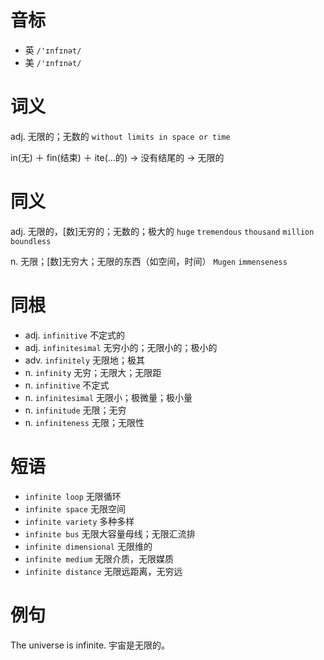 # 音标

- 英 `/'ɪnfɪnət/`
- 美 `/'ɪnfɪnət/`

# 词义

adj. 无限的；无数的
`without limits in space or time`



in(无) ＋ fin(结束) ＋ ite(…的) → 没有结尾的 → 无限的

# 同义

adj. 无限的，[数]无穷的；无数的；极大的
`huge` `tremendous` `thousand` `million` `boundless`

n. 无限；[数]无穷大；无限的东西（如空间，时间）
`Mugen` `immenseness`

# 同根

- adj. `infinitive` 不定式的
- adj. `infinitesimal` 无穷小的；无限小的；极小的
- adv. `infinitely` 无限地；极其
- n. `infinity` 无穷；无限大；无限距
- n. `infinitive` 不定式
- n. `infinitesimal` 无限小；极微量；极小量
- n. `infinitude` 无限；无穷
- n. `infiniteness` 无限；无限性

# 短语

- `infinite loop` 无限循环
- `infinite space` 无限空间
- `infinite variety` 多种多样
- `infinite bus` 无限大容量母线；无限汇流排
- `infinite dimensional` 无限维的
- `infinite medium` 无限介质，无限媒质
- `infinite distance` 无限远距离，无穷远

# 例句

The universe is infinite.
宇宙是无限的。


